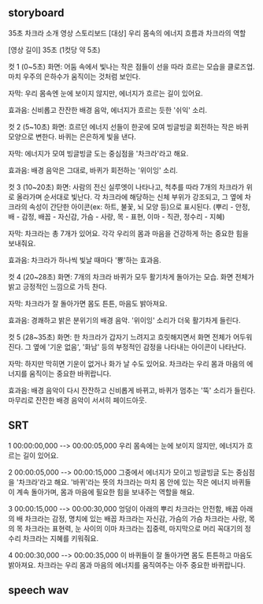 ## storyboard

35초 차크라 소개 영상 스토리보드
[대상] 우리 몸속의 에너지 흐름과 차크라의 역할

[영상 길이] 35초 (1컷당 약 5초)

컷 1 (0~5초)
화면: 어둠 속에서 빛나는 작은 점들이 선을 따라 흐르는 모습을 클로즈업. 마치 우주의 은하수가 움직이는 것처럼 보인다.

자막: 우리 몸속엔 눈에 보이지 않지만, 에너지가 흐르는 길이 있어요.

효과음: 신비롭고 잔잔한 배경 음악, 에너지가 흐르는 듯한 '쉬익' 소리.

컷 2 (5~10초)
화면: 흐르던 에너지 선들이 한곳에 모여 빙글빙글 회전하는 작은 바퀴 모양으로 변한다. 바퀴는 은은하게 빛을 낸다.

자막: 에너지가 모여 빙글빙글 도는 중심점을 '차크라'라고 해요.

효과음: 배경 음악은 그대로, 바퀴가 회전하는 '위이잉' 소리.

컷 3 (10~20초)
화면: 사람의 전신 실루엣이 나타나고, 척추를 따라 7개의 차크라가 위로 올라가며 순서대로 빛난다. 각 차크라에 해당하는 신체 부위가 강조되고, 그 옆에 차크라의 속성이 간단한 아이콘(ex: 하트, 불꽃, 뇌 모양 등)으로 표시된다. (뿌리 - 안정, 배 - 감정, 배꼽 - 자신감, 가슴 - 사랑, 목 - 표현, 이마 - 직관, 정수리 - 지혜)

자막: 차크라는 총 7개가 있어요. 각각 우리의 몸과 마음을 건강하게 하는 중요한 힘을 보내줘요.

효과음: 차크라가 하나씩 빛날 때마다 '뿅'하는 효과음.

컷 4 (20~28초)
화면: 7개의 차크라 바퀴가 모두 활기차게 돌아가는 모습. 화면 전체가 밝고 긍정적인 느낌으로 가득 찬다.

자막: 차크라가 잘 돌아가면 몸도 튼튼, 마음도 밝아져요.

효과음: 경쾌하고 밝은 분위기의 배경 음악. '위이잉' 소리가 더욱 활기차게 들린다.

컷 5 (28~35초)
화면: 한 차크라가 갑자기 느려지고 흐릿해지면서 화면 전체가 어두워진다. 그 옆에 '기운 없음', '화남' 등의 부정적인 감정을 나타내는 아이콘이 나타난다.

자막: 하지만 막히면 기운이 없거나 화가 날 수도 있어요. 차크라는 우리 몸과 마음의 에너지를 움직이는 중요한 바퀴랍니다.

효과음: 배경 음악이 다시 잔잔하고 신비롭게 바뀌고, 바퀴가 멈추는 '뚝' 소리가 들린다. 마무리로 잔잔한 배경 음악이 서서히 페이드아웃.

## SRT
1
00:00:00,000 --> 00:00:05,000
우리 몸속에는 눈에 보이지 않지만, 에너지가 흐르는 길이 있어요.

2
00:00:05,000 --> 00:00:15,000
그중에서 에너지가 모이고 빙글빙글 도는 중심점을 '차크라'라고 해요.
'바퀴'라는 뜻의 차크라는 마치 몸 안에 있는 작은 에너지 바퀴들이
계속 돌아가며, 몸과 마음에 필요한 힘을 보내주는 역할을 해요.

3
00:00:15,000 --> 00:00:30,000
엉덩이 아래의 뿌리 차크라는 안전함,
배꼽 아래의 배 차크라는 감정,
명치에 있는 배꼽 차크라는 자신감,
가슴의 가슴 차크라는 사랑,
목의 목 차크라는 표현력,
눈 사이의 이마 차크라는 집중력,
마지막으로 머리 꼭대기의 정수리 차크라는 지혜를 키워줘요.

4
00:00:30,000 --> 00:00:35,000
이 바퀴들이 잘 돌아가면 몸도 튼튼하고 마음도 밝아져요.
차크라는 우리 몸과 마음의 에너지를 움직여주는 아주 중요한 바퀴랍니다.

## speech wav
